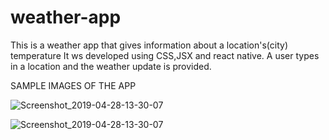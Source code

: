 # weather-app
This is a weather app that gives information about a location's(city) temperature
It ws developed using CSS,JSX and react native.
A user types in a location and the weather update is provided.

SAMPLE IMAGES OF THE APP

![Screenshot_2019-04-28-13-30-07](https://user-images.githubusercontent.com/37008398/78171463-5d4ec000-744c-11ea-98e7-62ee527da273.png)

![Screenshot_2019-04-28-13-30-07](https://user-images.githubusercontent.com/37008398/78171740-d51cea80-744c-11ea-9799-53fc4524b162.png)
